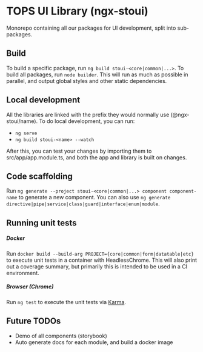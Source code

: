 # TOPS UI Library (ngx-stoui)

Monorepo containing all our packages for UI development, split into sub-packages.

## Build

To build a specific package, run `ng build stoui-<core|common|...>`. To build all packages, run `node builder`. This will run as much as possible in parallel, and output global styles and other static dependencies.

## Local development

All the libraries are linked with the prefix they would normally use (@ngx-stoui/name). To do local development, you can run:
* `ng serve`
* `ng build stoui-<name> --watch`

After this, you can test your changes by importing them to src/app/app.module.ts, and both the app and library is built on changes.

## Code scaffolding

Run `ng generate --project stoui-<core|common|...> component component-name` to generate a new component. You can also use `ng generate directive|pipe|service|class|guard|interface|enum|module`.

## Running unit tests

##### Docker
Run `docker build --build-arg PROJECT={core|common|form|datatable|etc}` to execute unit tests in a container with HeadlessChrome. This will also print out a coverage summary, but primarily this is intended to be used in a CI environment.

##### Browser (Chrome)

Run `ng test` to execute the unit tests via [Karma](https://karma-runner.github.io).

## Future TODOs

* Demo of all components (storybook)
* Auto generate docs for each module, and build a docker image
